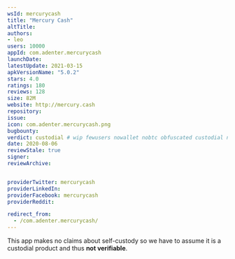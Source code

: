 ```yaml
---
wsId: mercurycash
title: "Mercury Cash"
altTitle: 
authors:
- leo
users: 10000
appId: com.adenter.mercurycash
launchDate: 
latestUpdate: 2021-03-15
apkVersionName: "5.0.2"
stars: 4.0
ratings: 180
reviews: 128
size: 82M
website: http://mercury.cash
repository: 
issue: 
icon: com.adenter.mercurycash.png
bugbounty: 
verdict: custodial # wip fewusers nowallet nobtc obfuscated custodial nosource nonverifiable reproducible bounty defunct
date: 2020-08-06
reviewStale: true
signer: 
reviewArchive:


providerTwitter: mercurycash
providerLinkedIn: 
providerFacebook: mercurycash
providerReddit: 

redirect_from:
  - /com.adenter.mercurycash/
---
```



This app makes no claims about self-custody so we have to assume it is a
custodial product and thus **not verifiable**.
